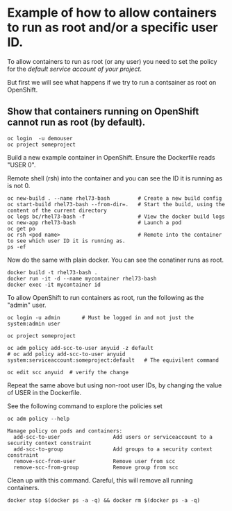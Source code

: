 # Example of how to allow containers to run as root and/or a specific user ID.

To allow containers to run as root (or any user) you need to set the policy for the _default service account of your project_.

But first we will see what happens if we try to run a contsainer as root on OpenShift.

## Show that containers running on OpenShift cannot run as root (by default).

```
oc login  -u demouser
oc project someproject
```

Build a new example container in OpenShift. Ensure the Dockerfile reads "USER 0".

Remote shell (rsh) into the container and you can see the ID it is running as is not 0.

```
oc new-build . --name rhel73-bash         # Create a new build config
oc start-build rhel73-bash --from-dir=.   # Start the build, using the content of the current directory
oc logs bc/rhel73-bash -f                 # View the docker build logs
oc new-app rhel73-bash                    # Launch a pod
oc get po
oc rsh <pod name>                         # Remote into the container to see which user ID it is running as. 
ps -ef 
```

Now do the same with plain docker.  You can see the conatiner runs as root.

```
docker build -t rhel73-bash .
docker run -it -d --name mycontainer rhel73-bash
docker exec -it mycontainer id
```

To allow OpenShift to run containers as root, run the following as the "admin" user.

```
oc login -u admin       # Must be logged in and not just the system:admin user

oc project someproject   

oc adm policy add-scc-to-user anyuid -z default
# oc add policy add-scc-to-user anyuid system:serviceaccount:someproject:default   # The equivilent command 

oc edit scc anyuid  # verify the change 
```
Repeat the same above but using non-root user IDs, by changing the value of USER in the Dockerfile. 

See the following command to explore the policies set

```
oc adm policy --help

Manage policy on pods and containers:
  add-scc-to-user                 Add users or serviceaccount to a security context constraint
  add-scc-to-group                Add groups to a security context constraint
  remove-scc-from-user            Remove user from scc
  remove-scc-from-group           Remove group from scc
```

Clean up with this command.  Careful, this will remove all running containers. 

```
docker stop $(docker ps -a -q) && docker rm $(docker ps -a -q) 
```

